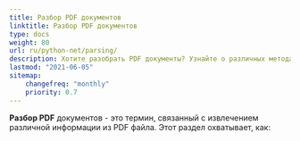 ```yaml
---
title: Разбор PDF документов
linktitle: Разбор PDF документов
type: docs
weight: 80
url: ru/python-net/parsing/
description: Хотите разобрать PDF документы? Узнайте о различных методах извлечения данных из PDF с помощью Aspose.PDF для Python через .NET.
lastmod: "2021-06-05"
sitemap:
    changefreq: "monthly"
    priority: 0.7
---
```


**Разбор PDF** документов - это термин, связанный с извлечением различной информации из PDF файла. Этот раздел охватывает, как: